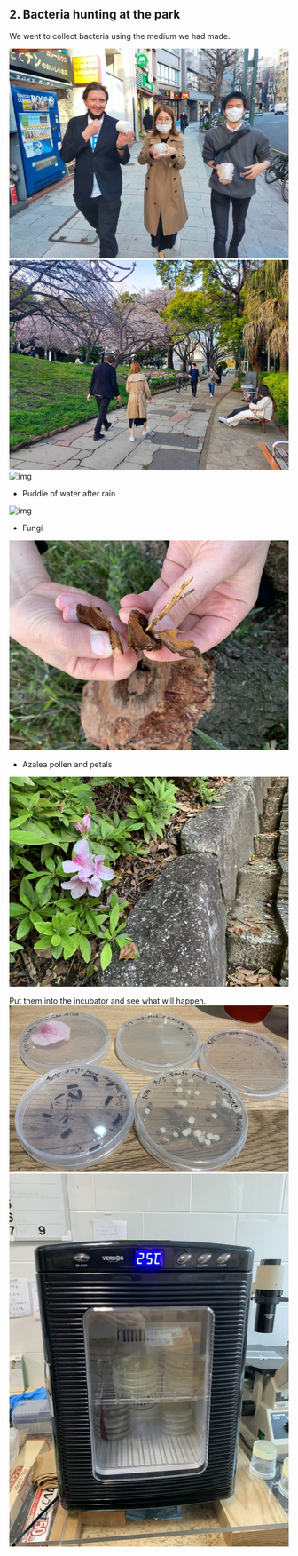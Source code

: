 ##  2. Bacteria hunting at the park<br>

We went to collect bacteria using the medium we had made.

<img alt="img" src="images/IMG_3759.jpeg">
<img alt="img" src="images/IMG_3747.jpeg">
<img alt="img" src="images/IMG_3748.jpeg">

- Puddle of water after rain<br>
<img alt="img" src="images/IMG_3720.jpeg">

- Fungi<br>
<img alt="img" src="images/IMG_3722.jpeg">

- Azalea pollen and petals<br>
<img alt="img" src="images/IMG_3727.jpeg">

Put them into the incubator and see what will happen.<br>
<img alt="img" src="images/IMG_3730.jpeg">
<img alt="img" src="images/IMG_3715.jpeg">
